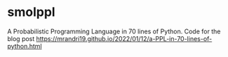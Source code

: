 # smolppl
A Probabilistic Programming Language in 70 lines of Python. Code for the blog post https://mrandri19.github.io/2022/01/12/a-PPL-in-70-lines-of-python.html
